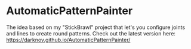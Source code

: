 # AutomaticPatternPainter
The idea based on my "StickBrawl" project that let's you configure joints and lines to create round patterns.
Check out the latest version here: https://darknov.github.io/AutomaticPatternPainter/
